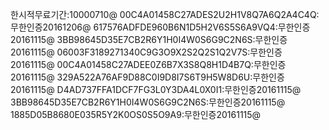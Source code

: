 한시적무료기간:10000710@
00C4A01458C27ADES2U2H1V8Q7A6Q2A4C4Q:무한인증20161206@
617576ADFDE960B6N1D5H2V6S5S6A9VQ4:무한인증20161115@
3BB98645D35E7CB2R6Y1H0I4W0S6G9C2N6S:무한인증20161115@
06003F3189271340C9G3O9X2S2Q2S1Q2V7S:무한인증20161115@
00C4A01458C27ADEE0Z6B7X3S8Q8H1D4B7Q:무한인증20161115@
329A522A76AF9D88C0I9D8I7S6T9H5W8D6U:무한인증20161115@
D4AD737FFA1DCF7FG3L0Y3DA4L0X0I1:무한인증20161115@
3BB98645D35E7CB2R6Y1H0I4W0S6G9C2N6S:무한인증20161115@
1885D05B8680E035R5Y2K0OS0S5O9A9:무한인증20161115@

